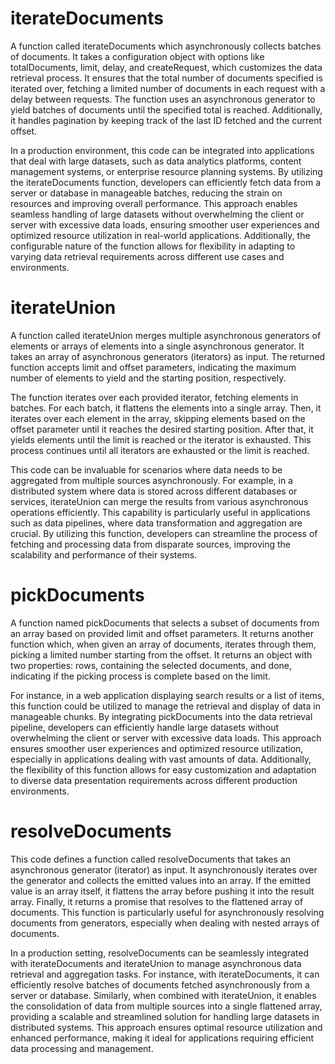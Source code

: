 # iterateDocuments

A function called iterateDocuments which asynchronously collects batches of documents. It takes a configuration object with options like totalDocuments, limit, delay, and createRequest, which customizes the data retrieval process. It ensures that the total number of documents specified is iterated over, fetching a limited number of documents in each request with a delay between requests. The function uses an asynchronous generator to yield batches of documents until the specified total is reached. Additionally, it handles pagination by keeping track of the last ID fetched and the current offset.

In a production environment, this code can be integrated into applications that deal with large datasets, such as data analytics platforms, content management systems, or enterprise resource planning systems. By utilizing the iterateDocuments function, developers can efficiently fetch data from a server or database in manageable batches, reducing the strain on resources and improving overall performance. This approach enables seamless handling of large datasets without overwhelming the client or server with excessive data loads, ensuring smoother user experiences and optimized resource utilization in real-world applications. Additionally, the configurable nature of the function allows for flexibility in adapting to varying data retrieval requirements across different use cases and environments.

# iterateUnion

A function called iterateUnion merges multiple asynchronous generators of elements or arrays of elements into a single asynchronous generator. It takes an array of asynchronous generators (iterators) as input. The returned function accepts limit and offset parameters, indicating the maximum number of elements to yield and the starting position, respectively.

The function iterates over each provided iterator, fetching elements in batches. For each batch, it flattens the elements into a single array. Then, it iterates over each element in the array, skipping elements based on the offset parameter until it reaches the desired starting position. After that, it yields elements until the limit is reached or the iterator is exhausted. This process continues until all iterators are exhausted or the limit is reached.

This code can be invaluable for scenarios where data needs to be aggregated from multiple sources asynchronously. For example, in a distributed system where data is stored across different databases or services, iterateUnion can merge the results from various asynchronous operations efficiently. This capability is particularly useful in applications such as data pipelines, where data transformation and aggregation are crucial. By utilizing this function, developers can streamline the process of fetching and processing data from disparate sources, improving the scalability and performance of their systems.

# pickDocuments

A function named pickDocuments that selects a subset of documents from an array based on provided limit and offset parameters. It returns another function which, when given an array of documents, iterates through them, picking a limited number starting from the offset. It returns an object with two properties: rows, containing the selected documents, and done, indicating if the picking process is complete based on the limit.

For instance, in a web application displaying search results or a list of items, this function could be utilized to manage the retrieval and display of data in manageable chunks. By integrating pickDocuments into the data retrieval pipeline, developers can efficiently handle large datasets without overwhelming the client or server with excessive data loads. This approach ensures smoother user experiences and optimized resource utilization, especially in applications dealing with vast amounts of data. Additionally, the flexibility of this function allows for easy customization and adaptation to diverse data presentation requirements across different production environments.

# resolveDocuments

This code defines a function called resolveDocuments that takes an asynchronous generator (iterator) as input. It asynchronously iterates over the generator and collects the emitted values into an array. If the emitted value is an array itself, it flattens the array before pushing it into the result array. Finally, it returns a promise that resolves to the flattened array of documents. This function is particularly useful for asynchronously resolving documents from generators, especially when dealing with nested arrays of documents.

In a production setting, resolveDocuments can be seamlessly integrated with iterateDocuments and iterateUnion to manage asynchronous data retrieval and aggregation tasks. For instance, with iterateDocuments, it can efficiently resolve batches of documents fetched asynchronously from a server or database. Similarly, when combined with iterateUnion, it enables the consolidation of data from multiple sources into a single flattened array, providing a scalable and streamlined solution for handling large datasets in distributed systems. This approach ensures optimal resource utilization and enhanced performance, making it ideal for applications requiring efficient data processing and management.
